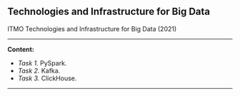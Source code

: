 ## Technologies and Infrastructure for Big Data

ITMO Technologies and Infrastructure for Big Data (2021)

---

**Content:**

* *Task 1.* PySpark.
* *Task 2.* Kafka.
* *Task 3.* ClickHouse.

---
